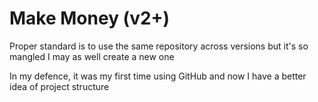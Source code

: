 # Make Money (v2+)
Proper standard is to use the same repository across versions but it's so mangled I may as well create a new one

In my defence, it was my first time using GitHub and now I have a better idea of project structure 
